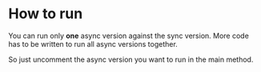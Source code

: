 # How to run

You can run only **one** async version against the sync version.
More code has to be written to run all async versions together.

So just uncomment the async version you want to run in the main method.